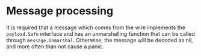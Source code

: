 # Message processing

It is required that a message which comes from the wire implements the `payload.Safe` interface and has an unmarshalling function that can be called through `message.Unmarshal`. Otherwise, the message will be decoded as nil, and more often than not cause a panic. 
